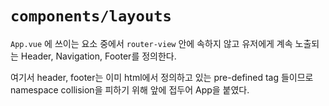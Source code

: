 # `components/layouts`

`App.vue` 에 쓰이는 요소 중에서
`router-view` 안에 속하지 않고 유저에게 계속 노출되는 Header, Navigation, Footer를 정의한다.

여기서 header, footer는 이미 html에서 정의하고 있는 pre-defined tag 들이므로 namespace collision을 피하기 위해 앞에 접두어 App을 붙였다.